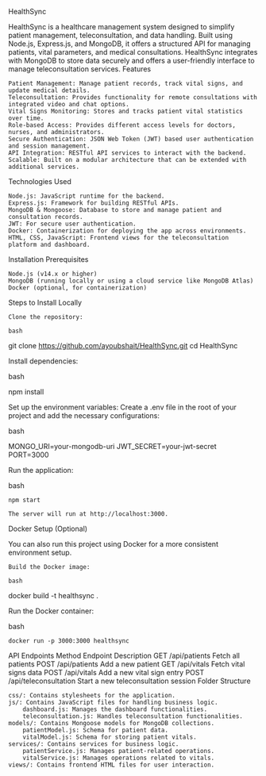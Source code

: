 HealthSync

HealthSync is a healthcare management system designed to simplify patient management, teleconsultation, and data handling. Built using Node.js, Express.js, and MongoDB, it offers a structured API for managing patients, vital parameters, and medical consultations. HealthSync integrates with MongoDB to store data securely and offers a user-friendly interface to manage teleconsultation services.
Features

    Patient Management: Manage patient records, track vital signs, and update medical details.
    Teleconsultation: Provides functionality for remote consultations with integrated video and chat options.
    Vital Signs Monitoring: Stores and tracks patient vital statistics over time.
    Role-based Access: Provides different access levels for doctors, nurses, and administrators.
    Secure Authentication: JSON Web Token (JWT) based user authentication and session management.
    API Integration: RESTful API services to interact with the backend.
    Scalable: Built on a modular architecture that can be extended with additional services.

Technologies Used

    Node.js: JavaScript runtime for the backend.
    Express.js: Framework for building RESTful APIs.
    MongoDB & Mongoose: Database to store and manage patient and consultation records.
    JWT: For secure user authentication.
    Docker: Containerization for deploying the app across environments.
    HTML, CSS, JavaScript: Frontend views for the teleconsultation platform and dashboard.

Installation
Prerequisites

    Node.js (v14.x or higher)
    MongoDB (running locally or using a cloud service like MongoDB Atlas)
    Docker (optional, for containerization)

Steps to Install Locally

    Clone the repository:

    bash

git clone https://github.com/ayoubshait/HealthSync.git
cd HealthSync

Install dependencies:

bash

npm install

Set up the environment variables: Create a .env file in the root of your project and add the necessary configurations:

bash

MONGO_URI=your-mongodb-uri
JWT_SECRET=your-jwt-secret
PORT=3000

Run the application:

bash

    npm start

    The server will run at http://localhost:3000.

Docker Setup (Optional)

You can also run this project using Docker for a more consistent environment setup.

    Build the Docker image:

    bash

docker build -t healthsync .

Run the Docker container:

bash

    docker run -p 3000:3000 healthsync

API Endpoints
Method	Endpoint	Description
GET	/api/patients	Fetch all patients
POST	/api/patients	Add a new patient
GET	/api/vitals	Fetch vital signs data
POST	/api/vitals	Add a new vital sign entry
POST	/api/teleconsultation	Start a new teleconsultation session
Folder Structure

    css/: Contains stylesheets for the application.
    js/: Contains JavaScript files for handling business logic.
        dashboard.js: Manages the dashboard functionalities.
        teleconsultation.js: Handles teleconsultation functionalities.
    models/: Contains Mongoose models for MongoDB collections.
        patientModel.js: Schema for patient data.
        vitalModel.js: Schema for storing patient vitals.
    services/: Contains services for business logic.
        patientService.js: Manages patient-related operations.
        vitalService.js: Manages operations related to vitals.
    views/: Contains frontend HTML files for user interaction.
